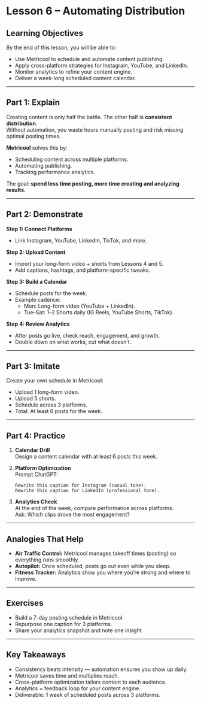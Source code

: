 # Lesson 6 – Automating Distribution

## Learning Objectives
By the end of this lesson, you will be able to:
- Use Metricool to schedule and automate content publishing.  
- Apply cross-platform strategies for Instagram, YouTube, and LinkedIn.  
- Monitor analytics to refine your content engine.  
- Deliver a week-long scheduled content calendar.

---

## Part 1: Explain

Creating content is only half the battle. The other half is **consistent distribution**.  
Without automation, you waste hours manually posting and risk missing optimal posting times.  

**Metricool** solves this by:  
- Scheduling content across multiple platforms.  
- Automating publishing.  
- Tracking performance analytics.  

The goal: **spend less time posting, more time creating and analyzing results.**

---

## Part 2: Demonstrate

**Step 1: Connect Platforms**  
- Link Instagram, YouTube, LinkedIn, TikTok, and more.  

**Step 2: Upload Content**  
- Import your long-form video + shorts from Lessons 4 and 5.  
- Add captions, hashtags, and platform-specific tweaks.  

**Step 3: Build a Calendar**  
- Schedule posts for the week.  
- Example cadence:  
  - Mon: Long-form video (YouTube + LinkedIn).  
  - Tue–Sat: 1–2 Shorts daily (IG Reels, YouTube Shorts, TikTok).  

**Step 4: Review Analytics**  
- After posts go live, check reach, engagement, and growth.  
- Double down on what works, cut what doesn’t.  

---

## Part 3: Imitate

Create your own schedule in Metricool:  
- Upload 1 long-form video.  
- Upload 5 shorts.  
- Schedule across 3 platforms.  
- Total: At least 6 posts for the week.  

---

## Part 4: Practice

1. **Calendar Drill**  
   Design a content calendar with at least 6 posts this week.  

2. **Platform Optimization**  
   Prompt ChatGPT:  
   ```
   Rewrite this caption for Instagram (casual tone).  
   Rewrite this caption for LinkedIn (professional tone).  
   ```

3. **Analytics Check**  
   At the end of the week, compare performance across platforms.  
   Ask: Which clips drove the most engagement?  

---

## Analogies That Help

- **Air Traffic Control:** Metricool manages takeoff times (posting) so everything runs smoothly.  
- **Autopilot:** Once scheduled, posts go out even while you sleep.  
- **Fitness Tracker:** Analytics show you where you’re strong and where to improve.  

---

## Exercises

- Build a 7-day posting schedule in Metricool.  
- Repurpose one caption for 3 platforms.  
- Share your analytics snapshot and note one insight.  

---

## Key Takeaways

- Consistency beats intensity — automation ensures you show up daily.  
- Metricool saves time and multiplies reach.  
- Cross-platform optimization tailors content to each audience.  
- Analytics = feedback loop for your content engine.  
- Deliverable: 1 week of scheduled posts across 3 platforms.
